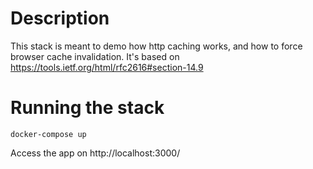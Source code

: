 # Description

This stack is meant to demo how http caching works, and how to force browser cache invalidation.
It's based on https://tools.ietf.org/html/rfc2616#section-14.9

# Running the stack

`docker-compose up`

Access the app on http://localhost:3000/
